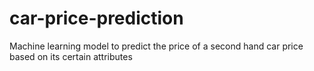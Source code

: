 # car-price-prediction
Machine learning model to predict the price of a second hand car price based on its certain attributes

